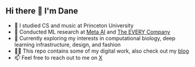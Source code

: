 ## Hi there 👋 I'm Dane

- 🔭 I studied CS and music at Princeton University
- 🤖 Conducted ML research at [Meta AI](https://ai.meta.com/research/integrity/) and [The EVERY Company](every.com)
- 🌱 Currently exploring my interests in computational biology, deep learning infrastructure, design, and fashion
- ✍🏻 This repo contains some of my digital work, also check out my [blog](danej.co)
- 📫 Feel free to reach out to me on [X](https://x.com/danesonance)
